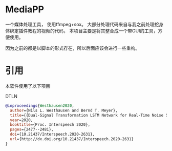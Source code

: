 # MediaPP
一个媒体处理工具， 使用ffmpeg+sox。
大部分处理代码来自与我之前处理蛇身体绑定插件教程的视频的代码，
本项目主要是将其整合成一个带GUI的工具，方便使用。


因为之前的都是以脚本的形式存在，所以后面应该会进行一些重构。

# 引用

本软件使用了以下项目

DTLN
```bibtex
@inproceedings{Westhausen2020,
  author={Nils L. Westhausen and Bernd T. Meyer},
  title={{Dual-Signal Transformation LSTM Network for Real-Time Noise Suppression}},
  year=2020,
  booktitle={Proc. Interspeech 2020},
  pages={2477--2481},
  doi={10.21437/Interspeech.2020-2631},
  url={http://dx.doi.org/10.21437/Interspeech.2020-2631}
}
```
